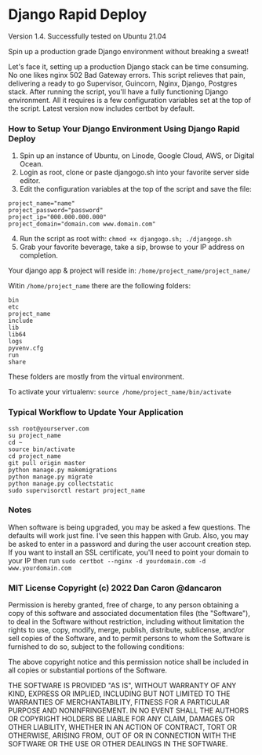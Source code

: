 # Django Rapid Deploy
Version 1.4. Successfully tested on Ubuntu 21.04

Spin up a production grade Django environment without breaking a sweat!

Let's face it, setting up a production Django stack can be time consuming. No one likes nginx 502 Bad Gateway errors. This script relieves that pain, delivering a ready to go Supervisor, Guincorn, Nginx, Django, Postgres stack. After running the script, you'll have a fully functioning Django environment. All it requires is a few configuration variables set at the top of the script. Latest version now includes certbot by default.


### How to Setup Your Django Environment Using Django Rapid Deploy

1. Spin up an instance of Ubuntu, on Linode, Google Cloud, AWS, or Digital Ocean.
2. Login as root, clone or paste djangogo.sh into your favorite server side editor.
3. Edit the configuration variables at the top of the script and save the file:

```
project_name="name"
project_password="password"
project_ip="000.000.000.000"
project_domain="domain.com www.domain.com"
```

4. Run the script as root with: `chmod +x djangogo.sh; ./djangogo.sh`
5. Grab your favorite beverage, take a sip, browse to your IP address on completion.


Your django app & project will reside in:
`/home/project_name/project_name/`

Witin `/home/project_name` there are the following folders:
```
bin
etc
project_name
include  
lib  
lib64  
logs  
pyvenv.cfg  
run  
share
```
These folders are mostly from the virtual environment.

To activate your virtualenv:
`source /home/project_name/bin/activate`

### Typical Workflow to Update Your Application

```
ssh root@yourserver.com
su project_name
cd ~
source bin/activate
cd project_name
git pull origin master
python manage.py makemigrations
python manage.py migrate
python manage.py collectstatic
sudo supervisorctl restart project_name
```


### Notes
When software is being upgraded, you may be asked a few questions. The defaults will work just fine. I've seen this happen with Grub. Also, you may be asked to enter in a password and during the user account creation step. If you want to install an SSL certificate, you'll need to point your domain to your IP then run ```sudo certbot --nginx -d yourdomain.com -d www.yourdomain.com```


### MIT License Copyright (c) 2022 Dan Caron @dancaron

Permission is hereby granted, free of charge, to any person obtaining a copy
of this software and associated documentation files (the "Software"), to deal
in the Software without restriction, including without limitation the rights
to use, copy, modify, merge, publish, distribute, sublicense, and/or sell
copies of the Software, and to permit persons to whom the Software is
furnished to do so, subject to the following conditions:

The above copyright notice and this permission notice shall be included in all
copies or substantial portions of the Software.

THE SOFTWARE IS PROVIDED "AS IS", WITHOUT WARRANTY OF ANY KIND, EXPRESS OR
IMPLIED, INCLUDING BUT NOT LIMITED TO THE WARRANTIES OF MERCHANTABILITY,
FITNESS FOR A PARTICULAR PURPOSE AND NONINFRINGEMENT. IN NO EVENT SHALL THE
AUTHORS OR COPYRIGHT HOLDERS BE LIABLE FOR ANY CLAIM, DAMAGES OR OTHER
LIABILITY, WHETHER IN AN ACTION OF CONTRACT, TORT OR OTHERWISE, ARISING FROM,
OUT OF OR IN CONNECTION WITH THE SOFTWARE OR THE USE OR OTHER DEALINGS IN THE
SOFTWARE.
